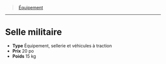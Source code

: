 ﻿---
!Equipment
Type: Équipement, sellerie et véhicules à traction
Price: 20 po
Weight: 15 kg
Id: equipment_hd.md#selle-militaire
ParentLink: equipment_hd.md#Équipement
Name: Selle militaire
ParentName: Équipement
NameLevel: 1
Attributes: {}
---
> [Équipement](hd_equipment.md)

---

# Selle militaire

- **Type** Équipement, sellerie et véhicules à traction
- **Prix** 20 po
- **Poids** 15 kg

